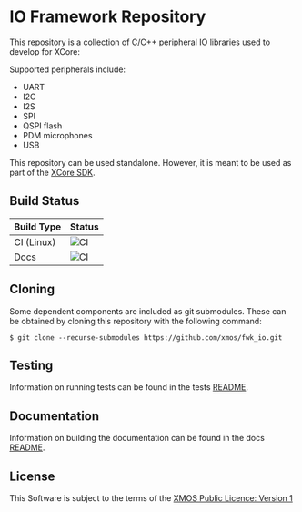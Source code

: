 # IO Framework Repository

This repository is a collection of C/C++ peripheral IO libraries used to develop for XCore:

Supported peripherals include:

- UART
- I2C
- I2S
- SPI
- QSPI flash
- PDM microphones
- USB

This repository can be used standalone.  However, it is meant to be used as part of the [XCore SDK](https://github.com/xmos/xcore_sdk).

## Build Status

Build Type       |    Status     |
-----------      | --------------|
CI (Linux)       | ![CI](https://github.com/xmos/fwk_io/actions/workflows/ci.yml/badge.svg?branch=develop&event=push) |
Docs             | ![CI](https://github.com/xmos/fwk_io/actions/workflows/docs.yml/badge.svg?branch=develop&event=push) |

## Cloning

Some dependent components are included as git submodules. These can be obtained by cloning this repository with the following command:

    $ git clone --recurse-submodules https://github.com/xmos/fwk_io.git

## Testing

Information on running tests can be found in the tests [README](https://github.com/xmos/fwk_io/blob/develop/test/README.rst).

## Documentation

Information on building the documentation can be found in the docs [README](https://github.com/xmos/fwk_io/blob/develop/doc/README.rst).

## License

This Software is subject to the terms of the [XMOS Public Licence: Version 1](https://github.com/xmos/fwk_io/blob/develop/LICENSE.rst)
